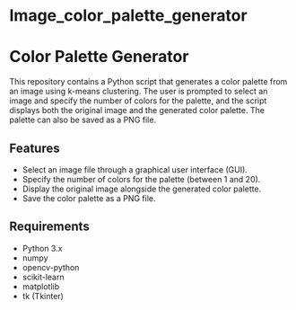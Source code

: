 # Image_color_palette_generator
# Color Palette Generator

This repository contains a Python script that generates a color palette from an image using k-means clustering. The user is prompted to select an image and specify the number of colors for the palette, and the script displays both the original image and the generated color palette. The palette can also be saved as a PNG file.

## Features

- Select an image file through a graphical user interface (GUI).
- Specify the number of colors for the palette (between 1 and 20).
- Display the original image alongside the generated color palette.
- Save the color palette as a PNG file.

## Requirements

- Python 3.x
- numpy
- opencv-python
- scikit-learn
- matplotlib
- tk (Tkinter)


